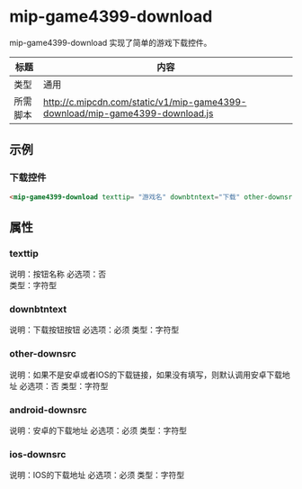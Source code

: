 # mip-game4399-download

mip-game4399-download 实现了简单的游戏下载控件。

标题|内容
----|----
类型|通用
所需脚本|http://c.mipcdn.com/static/v1/mip-game4399-download/mip-game4399-download.js

## 示例

### 下载控件
```html
<mip-game4399-download texttip= "游戏名" downbtntext="下载" other-downsrc="" android-downsrc=""  ios-downsrc=""></mip-game4399-download>
```

## 属性

### texttip

说明：按钮名称
必选项：否  
类型：字符型

### downbtntext

说明：下载按钮按钮
必选项：必须
类型：字符型

### other-downsrc

说明：如果不是安卓或者IOS的下载链接，如果没有填写，则默认调用安卓下载地址
必选项：否
类型：字符型

### android-downsrc
说明：安卓的下载地址
必选项：必须
类型：字符型

### ios-downsrc
说明：IOS的下载地址
必选项：必须
类型：字符型